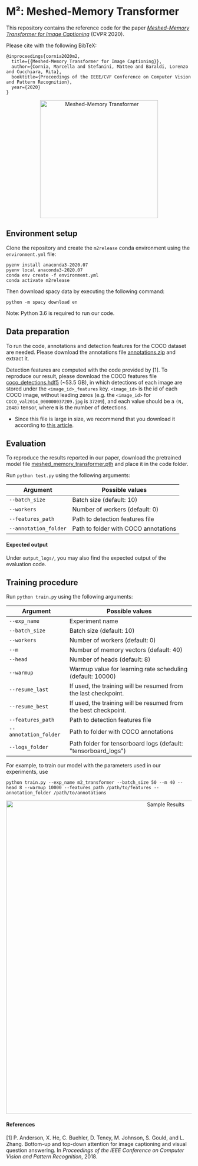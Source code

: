 # M²: Meshed-Memory Transformer
This repository contains the reference code for the paper _[Meshed-Memory Transformer for Image Captioning](https://arxiv.org/abs/1912.08226)_ (CVPR 2020).

Please cite with the following BibTeX:

```
@inproceedings{cornia2020m2,
  title={{Meshed-Memory Transformer for Image Captioning}},
  author={Cornia, Marcella and Stefanini, Matteo and Baraldi, Lorenzo and Cucchiara, Rita},
  booktitle={Proceedings of the IEEE/CVF Conference on Computer Vision and Pattern Recognition},
  year={2020}
}
```
<p align="center">
  <img src="images/m2.png" alt="Meshed-Memory Transformer" width="320"/>
</p>

## Environment setup
Clone the repository and create the `m2release` conda environment using the `environment.yml` file:
```
pyenv install anaconda3-2020.07
pyenv local anaconda3-2020.07
conda env create -f environment.yml
conda activate m2release
```

Then download spacy data by executing the following command:
```
python -m spacy download en
```

Note: Python 3.6 is required to run our code. 


## Data preparation
To run the code, annotations and detection features for the COCO dataset are needed. Please download the annotations file [annotations.zip](https://drive.google.com/file/d/1i8mqKFKhqvBr8kEp3DbIh9-9UNAfKGmE/view?usp=sharing) and extract it.

Detection features are computed with the code provided by [1]. To reproduce our result, please download the COCO features file [coco_detections.hdf5](https://drive.google.com/open?id=1MV6dSnqViQfyvgyHrmAT_lLpFbkzp3mx) (~53.5 GB), in which detections of each image are stored under the `<image_id>_features` key. `<image_id>` is the id of each COCO image, without leading zeros (e.g. the `<image_id>` for `COCO_val2014_000000037209.jpg` is `37209`), and each value should be a `(N, 2048)` tensor, where `N` is the number of detections. 

  - Since this file is large in size, we recommend that you download it according to [this article](https://yuiga.dev/blog/posts/%E5%B7%A8%E5%A4%A7%E3%83%87%E3%83%BC%E3%82%BFgdown%E3%81%AEaccess_denied%E5%95%8F%E9%A1%8C%E3%81%AF%E8%AB%A6%E3%82%81%E3%82%88%E3%81%86/).

## Evaluation
To reproduce the results reported in our paper, download the pretrained model file [meshed_memory_transformer.pth](https://drive.google.com/file/d/1naUSnVqXSMIdoiNz_fjqKwh9tXF7x8Nx/view?usp=sharing) and place it in the code folder.

Run `python test.py` using the following arguments:

| Argument | Possible values |
|------|------|
| `--batch_size` | Batch size (default: 10) |
| `--workers` | Number of workers (default: 0) |
| `--features_path` | Path to detection features file |
| `--annotation_folder` | Path to folder with COCO annotations |

#### Expected output
Under `output_logs/`, you may also find the expected output of the evaluation code.


## Training procedure
Run `python train.py` using the following arguments:

| Argument | Possible values |
|------|------|
| `--exp_name` | Experiment name|
| `--batch_size` | Batch size (default: 10) |
| `--workers` | Number of workers (default: 0) |
| `--m` | Number of memory vectors (default: 40) |
| `--head` | Number of heads (default: 8) |
| `--warmup` | Warmup value for learning rate scheduling (default: 10000) |
| `--resume_last` | If used, the training will be resumed from the last checkpoint. |
| `--resume_best` | If used, the training will be resumed from the best checkpoint. |
| `--features_path` | Path to detection features file |
| `--annotation_folder` | Path to folder with COCO annotations |
| `--logs_folder` | Path folder for tensorboard logs (default: "tensorboard_logs")|

For example, to train our model with the parameters used in our experiments, use
```
python train.py --exp_name m2_transformer --batch_size 50 --m 40 --head 8 --warmup 10000 --features_path /path/to/features --annotation_folder /path/to/annotations
```

<p align="center">
  <img src="images/results.png" alt="Sample Results" width="850"/>
</p>

#### References
[1] P. Anderson, X. He, C. Buehler, D. Teney, M. Johnson, S. Gould, and L. Zhang. Bottom-up and top-down attention for image captioning and visual question answering. In _Proceedings of the IEEE Conference on Computer Vision and Pattern Recognition_, 2018.
